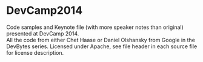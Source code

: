 DevCamp2014
===========

Code samples and Keynote file (with more speaker notes than original)
presented at DevCamp 2014.  
All the code from either Chet Haase or Daniel Olshansky from Google in the
DevBytes series. Licensed under Apache, see file header in each source file
for license description.
